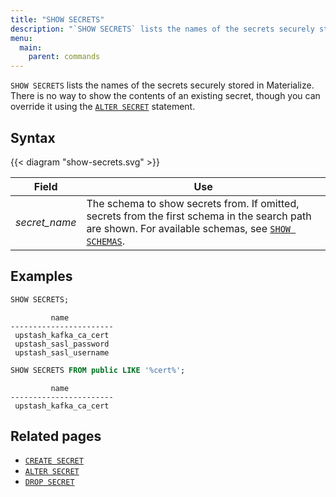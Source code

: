 ```yaml
---
title: "SHOW SECRETS"
description: "`SHOW SECRETS` lists the names of the secrets securely stored in Materialize."
menu:
  main:
    parent: commands
---
```


`SHOW SECRETS` lists the names of the secrets securely stored in Materialize. There is no way to show the contents of an existing secret, though you can override it using the [`ALTER SECRET`](../alter-secret) statement.

## Syntax

{{< diagram "show-secrets.svg" >}}

Field                | Use
---------------------|-----
_secret&lowbar;name_ | The schema to show secrets from. If omitted, secrets from the first schema in the search path are shown. For available schemas, see [`SHOW SCHEMAS`](../show-schemas).

## Examples

```sql
SHOW SECRETS;
```

```nofmt
         name
-----------------------
 upstash_kafka_ca_cert
 upstash_sasl_password
 upstash_sasl_username
```

```sql
SHOW SECRETS FROM public LIKE '%cert%';
```

```nofmt
         name
-----------------------
 upstash_kafka_ca_cert
```

## Related pages

- [`CREATE SECRET`](../create-secret)
- [`ALTER SECRET`](../alter-secret)
- [`DROP SECRET`](../drop-secret)
